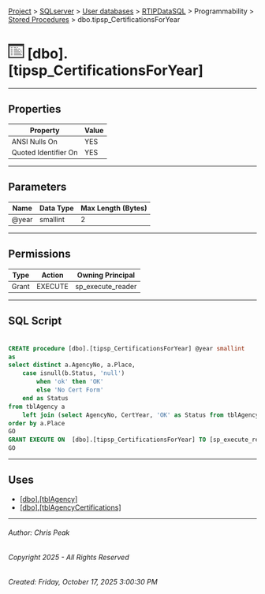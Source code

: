 #### 

[Project](../../../../../index.md) > [SQLserver](../../../../index.md) > [User databases](../../../index.md) > [RTIPDataSQL](../../index.md) > Programmability > [Stored Procedures](Stored_Procedures.md) > dbo.tipsp_CertificationsForYear

# ![Stored Procedures](../../../../../Images/StoredProcedure32.png) [dbo].[tipsp_CertificationsForYear]

---

## <a name="#properties"></a>Properties

| Property | Value |
|---|---|
| ANSI Nulls On | YES |
| Quoted Identifier On | YES |


---

## <a name="#parameters"></a>Parameters

| Name | Data Type | Max Length (Bytes) |
|---|---|---|
| @year | smallint | 2 |


---

## <a name="#permissions"></a>Permissions

| Type | Action | Owning Principal |
|---|---|---|
| Grant | EXECUTE | sp_execute_reader |


---

## <a name="#sqlscript"></a>SQL Script

```sql

CREATE procedure [dbo].[tipsp_CertificationsForYear] @year smallint
as
select distinct a.AgencyNo, a.Place, 
	case isnull(b.Status, 'null')
		when 'ok' then 'OK'
		else 'No Cert Form'
	end as Status
from tblAgency a
	left join (select AgencyNo, CertYear, 'OK' as Status from tblAgencyCertifications where CertYear = @year) b ON a.AgencyNo = b.AgencyNo
order by a.Place
GO
GRANT EXECUTE ON  [dbo].[tipsp_CertificationsForYear] TO [sp_execute_reader]
GO

```


---

## <a name="#uses"></a>Uses

* [[dbo].[tblAgency]](../../Tables/dbo_tblAgency.md)
* [[dbo].[tblAgencyCertifications]](../../Tables/dbo_tblAgencyCertifications.md)


---

###### Author:  Chris Peak

###### Copyright 2025 - All Rights Reserved

###### Created: Friday, October 17, 2025 3:00:30 PM

